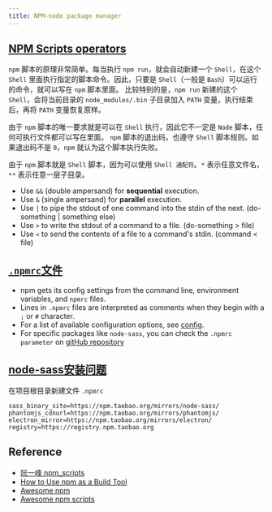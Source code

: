 ```yaml
---
title: NPM-node package manager
---
```


## [NPM Scripts operators](https://srinivasankk.com/npm-scripts-with-and-operators/)

`npm` 脚本的原理非常简单。每当执行 `npm run`，就会自动新建一个 `Shell`，在这个 `Shell` 里面执行指定的脚本命令。因此，只要是 `Shell`（一般是 `Bash`）可以运行的命令，就可以写在 `npm`
脚本里面。 比较特别的是，`npm run` 新建的这个 `Shell`，会将当前目录的 `node_modules/.bin` 子目录加入 `PATH` 变量，执行结束后，再将 `PATH` 变量恢复原样。

由于 `npm` 脚本的唯一要求就是可以在 `Shell` 执行，因此它不一定是 `Node` 脚本，任何可执行文件都可以写在里面。 `npm` 脚本的退出码，也遵守 `Shell` 脚本规则。如果退出码不是 `0`，`npm`
就认为这个脚本执行失败。

由于 `npm` 脚本就是 `Shell` 脚本，因为可以使用 `Shell 通配符`。`*` 表示任意文件名，`**` 表示任意一层子目录。

- Use `&&` (double ampersand) for **sequential** execution.
- Use `&` (single ampersand) for **parallel** execution.
- Use `|` to pipe the stdout of one command into the stdin of the next. (do-something | something else)
- Use `>` to write the stdout of a command to a file. (do-something > file)
- Use `<` to send the contents of a file to a command's stdin. (command < file)

## [`.npmrc`文件](https://docs.npmjs.com/cli/v8/configuring-npm/npmrc)

- npm gets its config settings from the command line, environment variables, and `npmrc` files.
- Lines in `.npmrc` files are interpreted as comments when they begin with a `;` or `#` character.
- For a list of available configuration options,
  see [config](https://github.com/sass/node-sass#binary-configuration-parameters).
- For specific packages like `node-sass`, you can check the `.npmrc parameter`
  on [gitHub repository](https://github.com/sass/node-sass#binary-configuration-parameters)

## [node-sass安装问题](https://github.com/lmk123/blog/issues/28)

在项目根目录新建文件 `.npmrc`

```shell
sass_binary_site=https://npm.taobao.org/mirrors/node-sass/
phantomjs_cdnurl=https://npm.taobao.org/mirrors/phantomjs/
electron_mirror=https://npm.taobao.org/mirrors/electron/
registry=https://registry.npm.taobao.org
```

## Reference

- [阮一峰 npm_scripts](https://www.ruanyifeng.com/blog/2016/10/npm_scripts.html)
- [How to Use npm as a Build Tool](https://www.keithcirkel.co.uk/how-to-use-npm-as-a-build-tool/)
- [Awesome npm](https://github.com/sindresorhus/awesome-npm)
- [Awesome npm scripts](https://github.com/RyanZim/awesome-npm-scripts)
